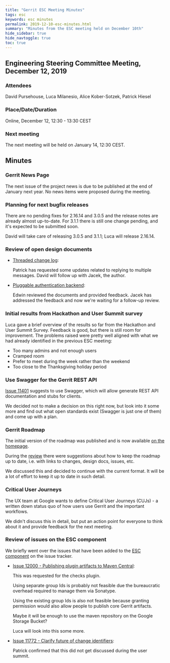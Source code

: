 ```yaml
---
title: "Gerrit ESC Meeting Minutes"
tags: esc
keywords: esc minutes
permalink: 2019-12-10-esc-minutes.html
summary: "Minutes from the ESC meeting held on December 10th"
hide_sidebar: true
hide_navtoggle: true
toc: true
---
```


## Engineering Steering Committee Meeting, December 12, 2019

### Attendees

David Pursehouse, Luca Milanesio, Alice Kober-Sotzek, Patrick Hiesel

### Place/Date/Duration

Online, December 12, 12:30 - 13:30 CEST

### Next meeting

The next meeting will be held on January 14, 12:30 CEST.

## Minutes

### Gerrit News Page

The next issue of the project news is due to be published at the end
of January next year. No news items were proposed during the meeting.

### Planning for next bugfix releases

There are no pending fixes for 2.16.14 and 3.0.5 and the release notes
are already almost up-to-date. For 3.1.1 there is still one change pending,
and it's expected to be submitted soon.

David will take care of releasing 3.0.5 and 3.1.1; Luca will release 2.16.14.

### Review of open design documents

* [Threaded change log](https://gerrit-review.googlesource.com/c/homepage/+/245316):

  Patrick has requested some updates related to replying to multiple
  messages. David will follow up with Jacek, the author.

* [Pluggable authentication backend](https://gerrit-review.googlesource.com/c/homepage/+/246449):

  Edwin reviewed the documents and provided feedback. Jacek has addressed
  the feedback and now we're waiting for a follow-up review.

### Initial results from Hackathon and User Summit survey

Luca gave a brief overview of the results so far from the Hackathon
and User Summit Survey.  Feedback is good, but there is still room
for improvement. The problems raised were pretty well aligned with
what we had already identified in the previous ESC meeting:

- Too many admins and not enough users
- Cramped room
- Prefer to meet during the week rather than the weekend
- Too close to the Thanksgiving holiday period

### Use Swagger for the Gerrit REST API

[Issue 11401](https://bugs.chromium.org/p/gerrit/issues/detail?id=11401) suggests
to use Swagger, which will allow generate REST API documentation and
stubs for clients.

We decided not to make a decision on this right now, but look into it
some more and find out what open standards exist (Swagger is just one
of them) and come up with a plan.

### Gerrit Roadmap

The initial version of the roadmap was published and is now available
[on the homepage](https://www.gerritcodereview.com/roadmap.html).

During the
[review](https://gerrit-review.googlesource.com/c/homepage/+/246712) there
were suggestions about how to keep the roadmap up to date, i.e. with links
to changes, design docs, issues, etc.

We discussed this and decided to continue with the current format. It will
be a lot of effort to keep it up to date in such detail.

### Critical User Journeys

The UX team at Google wants to define Critical User Journeys (CUJs) - a
written down status quo of how users use Gerrit and the important workflows.

We didn't discuss this in detail, but put an action point for everyone to
think about it and provide feedback for the next meeting.

### Review of issues on the ESC component

We briefly went over the issues that have been added to the
[ESC component](https://bugs.chromium.org/p/gerrit/issues/list?q=component=ESC)
on the issue tracker.

- [Issue 12000 - Publishing plugin artifacts to Maven Central](https://bugs.chromium.org/p/gerrit/issues/detail?id=12000):

  This was requested for the checks plugin.

  Using separate group Ids is probably not feasible due the bureaucratic
  overhead required to manage them via Sonatype.

  Using the existing group Ids is also not feasible because granting permission
  would also allow people to publish core Gerrit artifacts.

  Maybe it will be enough to use the maven repository on the Google Storage
  Bucket?

  Luca will look into this some more.

- [Issue 11772 - Clarify future of change identifiers](https://bugs.chromium.org/p/gerrit/issues/detail?id=11772):

  Patrick confirmed that this did not get discussed during the user summit.
